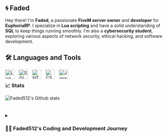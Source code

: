 ## 🌀 Faded

Hey there! I'm **Faded**, a passionate **FiveM server owner** and **developer** for **EuphoriaRP**. I specialize in **Lua scripting** and have a solid understanding of **SQL** to keep things running smoothly. I’m also a **cybersecurity student**, exploring various aspects of network security, ethical hacking, and software development.

## 🛠️ Languages and Tools

<img align="left" alt="Lua" width="30px" style="padding-right:10px;" src="https://cdn.jsdelivr.net/gh/devicons/devicon/icons/lua/lua-original.svg" />
<img align="left" alt="SQL" width="30px" style="padding-right:10px;" src="https://cdn.jsdelivr.net/gh/devicons/devicon/icons/mysql/mysql-original.svg" />
<img align="left" alt="HTML" width="30px" style="padding-right:10px;" src="https://cdn.jsdelivr.net/gh/devicons/devicon/icons/html5/html5-original.svg" />
<img align="left" alt="CSS" width="30px" style="padding-right:10px;" src="https://cdn.jsdelivr.net/gh/devicons/devicon/icons/css3/css3-original.svg" />
<img align="left" alt="Java" width="30px" style="padding-right:10px;" src="https://cdn.jsdelivr.net/gh/devicons/devicon/icons/java/java-original.svg" />

<br />

### 📈 Stats

![Faded512's Github stats](https://github-readme-stats.vercel.app/api?username=faded512&show_icons=true&theme=nightowl)
#

<details>
<summary><h3>👨‍💻 Faded512's Coding and Development Journey</h3></summary>
From a young age, I’ve always been captivated by computers and technology. This fascination quickly evolved into a deep interest in coding and development, which has become a significant part of my life. I find solace in writing code; it serves as a form of relaxation and an escape from the everyday hustle.
My journey into development truly flourished when I ventured into creating my own FiveM server. This project allowed me to combine my love for gaming and coding, enabling me to craft a unique environment for players. The experience taught me valuable skills in scripting, server management, and community building. I enjoyed the challenge of creating immersive experiences and continuously refining the server based on player feedback.
Alongside my work in game development, I developed a keen interest in cybersecurity. Understanding how to protect systems and data has become a crucial aspect of my coding journey. I enjoy learning about security protocols, ethical hacking, and the ever-evolving landscape of cyber threats. This dual focus on development and cybersecurity not only enhances my skill set but also deepens my appreciation for the complexities of technology.
In essence, coding and development have become more than just a hobby for me; they are a fulfilling pursuit that enriches my life. Whether I’m scripting for my FiveM server or exploring the intricacies of cybersecurity, I find joy in the challenges and creativity that coding offers.




<!--
**Faded512/Faded512** is a ✨ _special_ ✨ repository because its `README.md` (this file) appears on your GitHub profile.

### What I’m working on:
- ⚙️ Constantly optimizing and improving the EuphoriaRP server for a better player experience.
- 🔧 Developing custom scripts for immersive gameplay, from job systems to unique in-game mechanics.
- 🌐 Expanding my knowledge in cybersecurity, learning everything from encryption to secure server management.

### Skills:
- **Languages**: Lua, SQL, HTML, CSS, Java (still learning the web stack and Java!)
- **Frameworks/Tools**: FiveM, QBCore, MySQL, Git, (add others you're familiar with)
- **Currently Learning**: Advanced server-side development, web development (HTML/CSS/Java), and improving overall security practices.

### Fun Facts:
- 🎮 Besides coding, I’m a big fan of video games and love exploring the latest in tech.
- 🌱 I’m always looking for new ways to expand my knowledge, whether it's coding or cybersecurity.
- 🤝 Open to collaborating on FiveM projects and security initiatives.

Feel free to reach out or explore my projects below!

### 📈 Stats

![Faded512's Github stats](https://github-readme-stats.vercel.app/api?username=faded512&show_icons=true&theme=nightowl)

Here are some ideas to get you started:

- 🔭 I’m currently working on ...
- 🌱 I’m currently learning ...
- 👯 I’m looking to collaborate on ...
- 🤔 I’m looking for help with ...
- 💬 Ask me about ...
- 📫 How to reach me: ...
- 😄 Pronouns: ...
- ⚡ Fun fact: ...
-->
